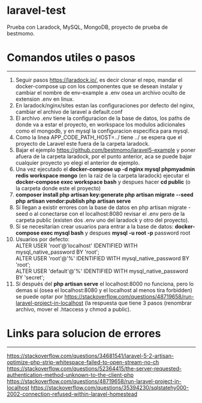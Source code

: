 # laravel-test
Prueba con Laradock, MySQL, MongoDB, proyecto de prueba de bestmomo.

# Comandos utiles o pasos
---------------------

 1) Seguir pasos https://laradock.io/, es decir clonar el repo, mandar el docker-compose up con los componentes que se desean instalar y cambiar el nombre de env-example a .env osea un archivo oculto de extension .env en linux.
 2) En laradock/nginx/sites estan las configuraciones por defecto del nginx, cambiar el archivo de laravel a default.conf
 3) El archivo .env tiene la configuracion de la base de datos, los paths de donde va a estar el proyecto, en workspace los modulos adicionales como el mongodb, y en mysql la configuracion especifica para mysql.
 4) Como la linea APP_CODE_PATH_HOST=../ tiene ../ se espera que el proyecto de Laravel este fuera de la carpeta laradock.
 5) Bajar el ejemplo https://github.com/bestmomo/laravel5-example y poner afuera de la carpeta laradock, por el punto anterior, aca se puede bajar cualquier proyecto yo elegi el anterior de ejemplo.
 6) Una vez ejecutado el **docker-compose up -d nginx mysql phpmyadmin redis workspace mongo** (en la raiz de la carpeta laradock) ejecutar el **docker-compose exec workspace bash** y despues hacer **cd public** (o la carpeta donde este el proyecto)
 7) **composer install php artisan key:generate php artisan migrate --seed php artisan vendor:publish php artisan serve**
 8) Sí llegan a existir errores con la base de datos en php artisan migrate -seed o al conectarse con el localhost:8080 revisar el .env pero de la carpeta public (existen dos .env uno del laradock y otro del proyecto).
 9) Sí se necesitarian crear usuarios para entrar a la base de datos: **docker-compose exec mysql bash** y despues **mysql -u root -p** password root
 10) Usuarios por defecto:  
 ALTER USER 'root'@'localhost' IDENTIFIED WITH mysql_native_password BY 'root';  
ALTER USER 'root'@'%' IDENTIFIED WITH mysql_native_password BY 'root';  
ALTER USER 'default'@'%' IDENTIFIED WITH mysql_native_password BY 'secret';
11) Sí después del **php artisan serve** el localhost:8000 no funciona, pero lo demas sí (osea el localhost:8080 y el localhost al menos tira forbidden) se puede optar por https://stackoverflow.com/questions/48719658/run-laravel-project-in-localhost (la respuesta que tiene 3 pasos (renombrar archivo, mover el .htaccess y chmod a public).

# Links para solucion de errores
---------------------
https://stackoverflow.com/questions/34681541/laravel-5-2-artisan-optimize-php-strip-whitespace-failed-to-open-stream-no-ch
https://stackoverflow.com/questions/52364415/the-server-requested-authentication-method-unknown-to-the-client-php
https://stackoverflow.com/questions/48719658/run-laravel-project-in-localhost
https://stackoverflow.com/questions/35394230/sqlstatehy000-2002-connection-refused-within-laravel-homestead
